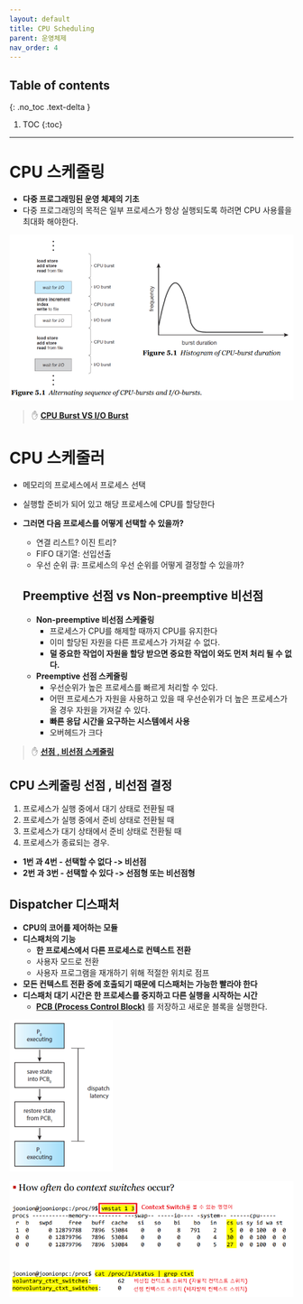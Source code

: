 ```yaml
---
layout: default
title: CPU Scheduling
parent: 운영체제
nav_order: 4
---
```

## Table of contents
{: .no_toc .text-delta }

1. TOC
{:toc}
---

# **CPU 스케줄링**
- **다중 프로그래밍된 운영 체제의 기초**
- 다중 프로그래밍의 목적은 일부 프로세스가 항상 실행되도록 하려면 CPU 사용률을 최대화 해야한다.

![](../../assets/images/operating-system/CPUScheduling/1.png)

> ✋ **[CPU Burst VS I/O Burst](https://jhnyang.tistory.com/25)**

# **CPU 스케줄러**
- 메모리의 프로세스에서 프로세스 선택
- 실행할 준비가 되어 있고 해당 프로세스에 CPU를 할당한다
- **그러면 다음 프로세스를 어떻게 선택할 수 있을까?**
  - 연결 리스트? 이진 트리?
  - FIFO 대기열: 선입선출
  - 우선 순위 큐: 프로세스의 우선 순위를 어떻게 결정할 수 있을까?

  ## **Preemptive 선점 vs Non-preemptive 비선점**
  - **Non-preemptive 비선점 스케줄링**
    - 프로세스가 CPU를 해제할 때까지 CPU를 유지한다
    - 이미 할당된 자원을 다른 프로세스가 가져갈 수 없다.
    - **덜 중요한 작업이 자원을 할당 받으면 중요한 작업이 와도 먼저 처리 될 수 없다.**
  - **Preemptive 선점 스케줄링**
    - 우선순위가 높은 프로세스를 빠르게 처리할 수 있다.
    - 어떤 프로세스가 자원을 사용하고 있을 때 우선순위가 더 높은 프로세스가 올 경우 자원을 가져갈 수 있다.
    - **빠른 응답 시간을 요구하는 시스템에서 사용**
    - 오버헤드가 크다

> ✋ **[선점 , 비선점 스케줄링](https://m.blog.naver.com/PostView.naver?isHttpsRedirect=true&blogId=rlaauddlf200&logNo=30141162460)**

## **CPU 스케줄링 선점 , 비선점 결정**
1. 프로세스가 실행 중에서 대기 상태로 전환될 때
1. 프로세스가 실행 중에서 준비 상태로 전환될 때
1. 프로세스가 대기 상태에서 준비 상태로 전환될 때
1. 프로세스가 종료되는 경우.
- **1번 과 4번 - 선택할 수 없다 -> 비선점**
- **2번 과 3번 - 선택할 수 있다 -> 선점형 또는 비선점형**

## **Dispatcher 디스패처**
- **CPU의 코어를 제어하는 모듈**
- **디스패처의 기능**
  - **한 프로세스에서 다른 프로세스로 컨텍스트 전환**
  - 사용자 모드로 전환
  - 사용자 프로그램을 재개하기 위해 적절한 위치로 점프
- **모든 컨텍스트 전환 중에 호출되기 때문에 디스패처는 가능한 빨라야 한다**
- **디스패처 대기 시간은 한 프로세스를 중지하고 다른 실행을 시작하는 시간**
  - **[PCB (Process Control Block)](https://jwprogramming.tistory.com/16)** 를 저장하고 새로운 블록을 실행한다.

![](../../assets/images/operating-system/CPUScheduling/2.png)

![](../../assets/images/operating-system/CPUScheduling/3.png)
